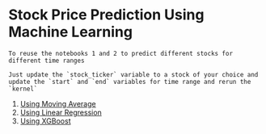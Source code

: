 # **Stock Price Prediction Using Machine Learning**

```
To reuse the notebooks 1 and 2 to predict different stocks for different time ranges

Just update the `stock_ticker` variable to a stock of your choice and update the `start` and `end` variables for time range and rerun the `kernel`
```

1. [Using Moving Average](./Stock-Price-Prediction-Using-Moving-Average.ipynb)
2. [Using Linear Regression](./Stock-Price-Prediction-Using-Linear-Regression.ipynb)
3. [Using XGBoost](./Stock-Price-Prediction-Using-XGBoost.ipynb)
